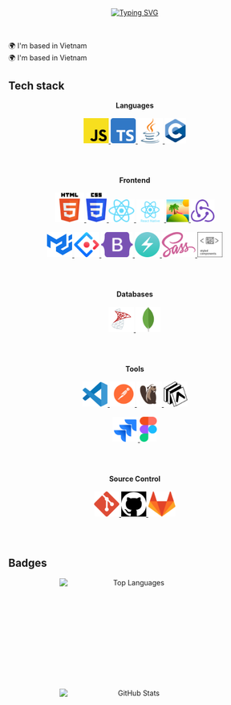 <!-- Say hello -->
<div align="center">
    <a href="https://git.io/typing-svg">
        <img src="https://readme-typing-svg.demolab.com?font=Fira+Code&pause=1000&width=550&lines=Hello%2C+I'm+Vinh+Nguyen.+Front-end+Developer" alt="Typing SVG" />
    </a>
</div>

<br />
<br />

<p align="left">
    🌍 I'm based in Vietnam <br>
    🌍 I'm based in Vietnam
</p>

<!-- Tech stack -->
<h2>Tech stack</h2>

<p align="center">
    <b>Languages</b>
    <br />
    <br />
    <a href="https://developer.mozilla.org/en-US/docs/Web/JavaScript" target="_blank">
        <code><img src="./images/javascript.svg" alt="JavaScript" height="50" /></code>
    </a>
    <a href="https://developer.mozilla.org/en-US/docs/Web/JavaScript" target="_blank">
        <code><img src="./images/typescript.svg" alt="TypeScript" height="50" /></code>
    </a>
    <a href="https://www.java.com" target="_blank">
        <code><img src="./images/java.svg" alt="Java" height="50" /></code>
    </a>
    <a href="https://en.wikipedia.org/wiki/C_(programming_language)" target="_blank">
        <code><img src="./images/c.svg" alt="C" height="50" /></code>
    </a>
</p>

<br />
<br />

<p align="center">
    <b>Frontend</b>
    <br />
    <br />
    <a href="https://developer.mozilla.org/en-US/docs/Web/HTML" target="_blank">
        <code><img src="./images/html.svg" alt="HTML" height="58" /></code>
    </a>
    <a href="https://developer.mozilla.org/en-US/docs/Web/CSS" target="_blank">
        <code><img src="./images/css.svg" alt="CSS" height="58" /></code>
    </a>
    <a href="https://react.dev/" target="_blank">
        <code><img src="./images/react.svg" alt="ReactJS" height="45" /></code>
    </a>
    <!-- <a href="https://nextjs.org/" target="_blank">
        <code><img src="./images/next.svg" alt="NextJS" height="45" /></code>
    </a> -->
    <a href="https://reactnative.dev/" target="_blank">
        <code><img src="./images/react-native.svg" alt="ReactNative" height="45" /></code>
    </a>
    <a href="https://tanstack.com/" target="_blank">
        <code><img src="./images/tanstack.svg" alt="Tanstack" height="45" /></code>
    </a>
    <a href="https://redux.js.org/" target="_blank">
        <code><img src="./images/redux.svg" alt="Redux" height="45" /></code>
    </a>
    <br />
    <br />
    <a href="https://mui.com/material-ui/" target="_blank">
        <code><img src="./images/mui.svg" alt="Material UI" height="50" /></code>
    </a>
    <a href="https://ant.design/" target="_blank">
        <code><img src="./images/ant-design.svg" alt="Ant Design" height="50" /></code>
    </a>
    <a href="https://getbootstrap.com/" target="_blank">
        <code><img src="./images/bootstrap.svg" alt="Bootstrap" height="50" /></code>
    </a>
    <a href="https://www.chakra-ui.com/" target="_blank">
        <code><img src="./images/chakra-ui.svg" alt="ChakraUI" height="50" /></code>
    </a>
    <a href="https://sass-lang.com/" target="_blank">
        <code><img src="./images/sass.svg" alt="Sass" height="50" /></code>
    </a>
    <a href="https://styled-components.com/" target="_blank">
        <code><img src="./images/styled-components.svg" alt="Styled components" height="50" /></code>
    </a>
</p>

<br />
<br />

<p align="center">
    <b>Databases</b>
    <br />
    <br />
    <a href="https://www.wikiwand.com/en/Microsoft_SQL_Server" target="_blank">
        <code><img src="./images/sql-server.svg" alt="MSSQL Server" height="50" /></code>
    </a>
    <a href="https://www.mongodb.com/" target="_blank">
        <code><img src="./images/mongodb.svg" alt="MongoDB" height="50" /></code>
    </a>
</p>

<br />
<br />

<p align="center">
    <b>Tools</b>
    <br />
    <br />
    <a href="https://code.visualstudio.com/" target="_blank">
        <code><img src="./images/visual-studio-code.svg" alt="Visual Studio code" height="50" /></code>
    </a>
    <a href="https://www.postman.com/" target="_blank">
        <code><img src="./images/postman.svg" alt="Postman" height="50" /></code>
    </a>
    <a href="https://dbeaver.io/" target="_blank">
        <code><img src="./images/dbeaver.svg" alt="DBeaver" height="50" /></code>
    </a>
    <a href="https://expo.dev/" target="_blank">
        <code><img src="./images/expo.svg" alt="Expo" height="50" /></code>
    </a>
    <br />
    <br />
    <a href="https://www.atlassian.com/software/jira" target="_blank">
        <code><img src="./images/jira.svg" alt="Jira" height="50" /></code>
    </a>
    <a href="https://www.figma.com/" target="_blank">
        <code><img src="./images/figma.svg" alt="Figma" height="50" /></code>
    </a>
</p>

<br />
<br />

<p align="center">
    <b>Source Control</b>
    <br />
    <br />
    <a href="https://git-scm.com/" target="_blank">
        <code><img src="./images/git.svg" alt="Git" height="50" /></code>
    </a>
    <a href="https://github.com/" target="_blank">
        <code><img src="./images/github.svg" alt="GitHub" height="50" /></code>
    </a>
    <a href="https://about.gitlab.com/" target="_blank">
        <code><img src="./images/gitlab.svg" alt="GitLab" height="50" /></code>
    </a>
</p>

<br />
<br />

<h2>Badges</h2>
<p align="center" style="display: flex; justify-content: center; flex-wrap: wrap; gap: 20px;">
    <img src="https://github-readme-stats.vercel.app/api/top-langs/?username=VinhNGuyen05&layout=compact&theme=dark&hide_border=true" alt="Top Languages" style="min-width: 300px; max-width: 300px; height: 200px;" />
    <img
        src="https://github-readme-stats.vercel.app/api?username=VinhNGuyen05&show_icons=true&hide=&count_private=true&title_color=0891b2&text_color=ffffff&icon_color=0891b2&bg_color=1c1917&hide_border=true&show_icons=true"
        alt="GitHub Stats"
        style="min-width: 300px; max-width: 300px; height: 200px;"
    />
</p>
